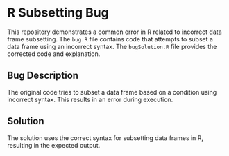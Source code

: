 # R Subsetting Bug
This repository demonstrates a common error in R related to incorrect data frame subsetting. The `bug.R` file contains code that attempts to subset a data frame using an incorrect syntax. The `bugSolution.R` file provides the corrected code and explanation.

## Bug Description
The original code tries to subset a data frame based on a condition using incorrect syntax.  This results in an error during execution. 

## Solution
The solution uses the correct syntax for subsetting data frames in R, resulting in the expected output.
